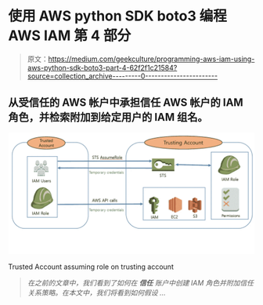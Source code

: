 # 使用 AWS python SDK boto3 编程 AWS IAM 第 4 部分

> 原文：<https://medium.com/geekculture/programming-aws-iam-using-aws-python-sdk-boto3-part-4-62f2f1c21584?source=collection_archive---------0----------------------->

## 从受信任的 AWS 帐户中承担信任 AWS 帐户的 IAM 角色，并检索附加到给定用户的 IAM 组名。

![](img/30f0180d2ee4decca4bc64f3fa7987e4.png)

Trusted Account assuming role on trusting account

> *在之前的*[](/@manmohan.bohara/automating-aws-iam-using-lambda-and-boto3-part-3-3100088a4454?source=friends_link&sk=c28252d6594aed21769465e51983e52e)**文章中，我们看到了如何在* **信任** *账户中创建 IAM 角色并附加信任关系策略。在本文中，我们将看到如何假设* …*